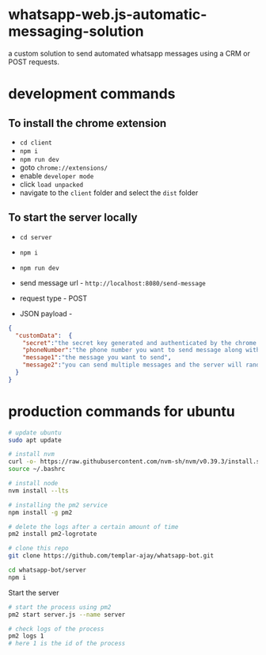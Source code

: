 # whatsapp-web.js-automatic-messaging-solution

a custom solution to send automated whatsapp messages using a CRM or POST requests.

# development commands
## To install the chrome extension 
- `cd client`
- `npm i`
- `npm run dev`
- goto `chrome://extensions/`
- enable `developer mode`
- click `load unpacked`
- navigate to the `client` folder and select the `dist` folder
## To start the server locally
- `cd server`
- `npm i`
- `npm run dev`

- send message url - `http://localhost:8080/send-message`
- request type - POST
- JSON payload - 
```json
{
  "customData":  {
    "secret":"the secret key generated and authenticated by the chrome extension",
    "phoneNumber":"the phone number you want to send message along with country code",
    "message1":"the message you want to send",
    "message2":"you can send multiple messages and the server will randomly choose one messsage and send it"
  }
}
```

# production commands for ubuntu

```bash
# update ubuntu
sudo apt update

# install nvm
curl -o- https://raw.githubusercontent.com/nvm-sh/nvm/v0.39.3/install.sh | bash
source ~/.bashrc

# install node
nvm install --lts

# installing the pm2 service
npm install -g pm2

# delete the logs after a certain amount of time
pm2 install pm2-logrotate

# clone this repo
git clone https://github.com/templar-ajay/whatsapp-bot.git

cd whatsapp-bot/server
npm i
```

Start the server

```bash
# start the process using pm2
pm2 start server.js --name server

# check logs of the process
pm2 logs 1
# here 1 is the id of the process
```
